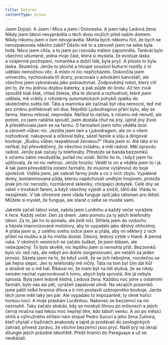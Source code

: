 ```yaml
---
title: Dolores
contentType: prose
---
```


  

Jsem Dojojó. A Jsem i Míca a jsem i Doloreska. A jsem taky Ledová žena. Nikdy jsem tátovi nevyprávěla o těch dvou mužích před naším domem. Nikdy nikomu jsem o tom nevyprávěla. Mohla bych někomu říct, že bych se nerozpakovala někoho zabít? Děsilo mě to a zároveň jsem na sebe byla hrdá. Něco jsem cítila, a to jsem po rozvodu málem zapomněla. Tenkrát bylo všechno utlumené, jedna moje část, která si myslela, že existuje láska a vzájemné pochopení, romantika a dobří lidé, byla pryč. A přesto to byla láska. Skutečná. Jenže to ploché a hloupé sousloví kulturní rozdíly z ní udělalo nemožnou věc. A místo ní nic nepřicházelo. Dokončila jsem univerzitu, vychovávala tři dcery, pracovala v advokátní kanceláři, ale všechno jsem vykonávala jako poloautomat. Zodpovědný robot, který cítí jen to, že mu jednou dojdou baterky, a pak půjde do šrotu. Až ten zvuk spouště klak klak, chlad železa, tíha té zbraně a rozhodnutí, které jsem udělala, mě vrátily z robotárny automatických pohybů zpátky do skutečného světa lidí. Táta a maminka ale začínali být oba nemocní, teď mě pro změnu potřebovali oni dva. Největší Ljubo­dragovo přání bylo, aby se farma, kterou miloval, neprodala. Neříkal to nahlas, k ničemu mě nenutil, ale potom, co jsem natáhla spoušť, jsem dostala chuť na jiný, úplně jiný život. A přestěhovala jsem se na farmu. O farmaření jsem toho věděla dost a zároveň vůbec nic. Jezdila jsem tam s Ljubodragem, ale on o všem rozhodoval, nakupoval a očkoval býky, sázel fazole a sóju a dirigoval kovboje. „Budou vůbec respektovat ženskou?“ říkala jsem si. Ale táta si to neříkal, byl přesvědčený, že všechno zvládnu, a měl radost. Měl opravdu radost. Jenže pak začaly ty telefonáty. Přestože se banda bezzemků k ničemu zatím neodvážila, pořád mu volali. Ničilo ho to, i když jsem ho ujišťovala, že mi nic nehrozí. Jenže hrozilo. Věděl to on a věděla jsem to i já. A tak jsem přesvědčila ostatní farmáře, že musíme vytáhnout do boje společně. Viděla jsem, jak zabrali farmy jinde a co z nich zbylo. Vypálené domy, kontaminovaná půda, kterou napěchovali umělým hnojivem, protože jinak jim nic nerostlo, rozmlácené skleníky, chcípající dobytek. Celé dny se váleli v troskách farem, a když všechny vyjedli a zničili, táhli dál. Vládu to nezajímalo. V tak ohromné zemi vláda funguje spíš jako talisman pro štěstí. Můžete si myslet, že funguje, ale starat o sebe se musíte sami.

Jakmile začali tátovi volat, nabila jsem Lurdinhu a každý večer vyrážela k řece. Každý večer. Den za dnem. Jako pomstu za ty jejich telefonáty tátovi. Za to, jak ho to pomalu, ale jistě ničí. Střílela jsem do vzduchu a házela improvizované molotovy, aby to vypadalo jako děsivý ohňostroj. A přála jsem si, z celého svého srdce jsem si přála, aby mi některý z nich přišel na mušku a já ho mohla dostat. Děsivý, ledový vztek v hlavě. A pevná ruka. V okolních vesnicích se začalo šuškat, že jsem blázen, ale nebezpečný. To bylo skvělé, nic lepšího jsem si nemohla přát. Bezzemků bylo víc než nás, ale nebyli ani dobře zorganizovaní, ani netáhli za jeden provaz. Sázela jsem na to, že když uvidí, že se jich nebojíme, rozutečou se jak hejna slepic. Jen ty telefonáty mě ničily. Táta na tom byl čím dál hůř a strašně se o mě bál. Říkával mi, že mám být na lidi slušná, že se nikdy nemám nechat vyprovokovat k tomu, abych byla sprostá. Ale já nebyla sprostá. Byla jsem ledově klidná, Ledová žena. Každou noc jsme s ostatními farmáři, bylo nás asi pět, vyráželi zapalovat ohně. Na okrajích pozemků jsme pálili velké hranice dřeva a k nim postavili ozbrojeného kovboje. Jenže těch jsme měli taky jen pár. Ale vypadalo to impozantně, ty ohně hořící horkou nocí. A moje práskání Lurdinhou. Nakonec se bezzemci na nic nezmohli. Taky začalo období, kdy se moskyti líhnou po milionech a jejich černá mračna nad řekou moc nepřejí těm, kdo táboří venku. A asi po měsíci ohňů a výhružného střílení nám stopař Pedro Sucurí a jeho žena Zulmira, kteří chytali v bažinách anakondy a tajně je prodávali do zoologických zahrad, přinesli zprávu, že všichni bezzemci jsou pryč. Našli prý na okraji džungle jejich prázdné tábořiště. Přešli hranici do Paraguaye a už se neukázali.
